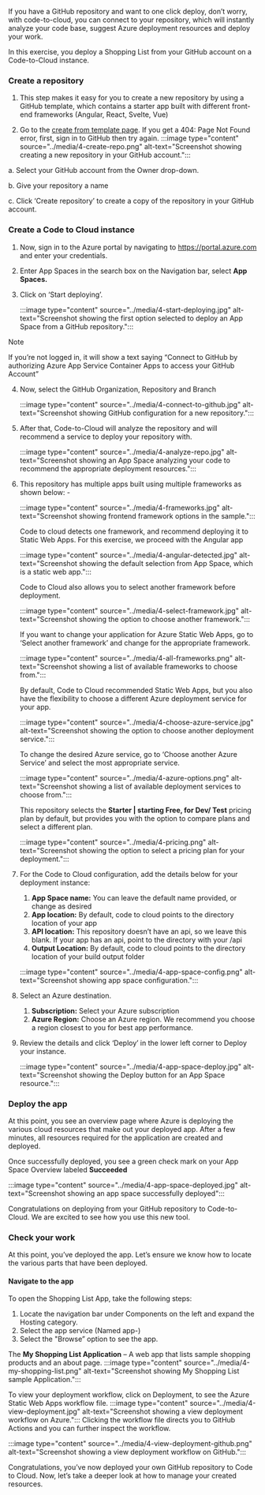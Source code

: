 If you have a GitHub repository and want to one click deploy, don’t worry, with code-to-cloud, you can connect to your repository, which will instantly analyze your code base, suggest Azure deployment resources and deploy your work.

In this exercise, you deploy a Shopping List from your GitHub account on a Code-to-Cloud instance.

### Create a repository

1. This step makes it easy for you to create a new repository by using a GitHub template, which contains a starter app built with different front-end frameworks (Angular, React, Svelte, Vue)

2. Go to the [create from template page](https://github.com/new?template_name=mslearn-staticwebapp&template_owner=MicrosoftDocs). If you get a 404: Page Not Found error, first, sign in to GitHub then try again.
:::image type="content" source="../media/4-create-repo.png" alt-text="Screenshot showing creating a new repository in your GitHub account.":::

a. Select your GitHub account from the Owner drop-down.

b. Give your repository a name

c. Click ‘Create repository’ to create a copy of the repository in your GitHub account.

### Create a Code to Cloud instance

1. Now, sign in to the Azure portal by navigating to <https://portal.azure.com> and enter your credentials.
2. Enter App Spaces in the search box on the Navigation bar, select **App Spaces.**
3. Click on ‘Start deploying’.

    :::image type="content" source="../media/4-start-deploying.jpg" alt-text="Screenshot showing the first option selected to deploy an App Space from a GitHub repository.":::

> [!NOTE]
> If you’re not logged in, it will show a text saying “Connect to GitHub by authorizing Azure App Service Container Apps to access your GitHub Account”

4. Now, select the GitHub Organization, Repository and Branch

    :::image type="content" source="../media/4-connect-to-github.jpg" alt-text="Screenshot showing GitHub configuration for a new repository.":::

5. After that, Code-to-Cloud will analyze the repository and will recommend a service to deploy your repository with.

    :::image type="content" source="../media/4-analyze-repo.jpg" alt-text="Screenshot showing an App Space analyzing your code to recommend the appropriate deployment resources.":::

6. This repository has multiple apps built using multiple frameworks as shown below: -

    :::image type="content" source="../media/4-frameworks.jpg" alt-text="Screenshot showing frontend framework options in the sample.":::

    Code to cloud detects one framework, and recommend deploying it to Static Web Apps. For this exercise, we proceed with the Angular app

    :::image type="content" source="../media/4-angular-detected.jpg" alt-text="Screenshot showing the default selection from App Space, which is a static web app.":::

    Code to Cloud also allows you to select another framework before deployment.

    :::image type="content" source="../media/4-select-framework.jpg" alt-text="Screenshot showing the option to choose another framework.":::

    If you want to change your application for Azure Static Web Apps, go to ‘Select another framework’ and change for the appropriate framework.

    :::image type="content" source="../media/4-all-frameworks.png" alt-text="Screenshot showing a list of available frameworks to choose from.":::

    By default, Code to Cloud recommended Static Web Apps, but you also have the flexibility to choose a different Azure deployment service for your app.

    :::image type="content" source="../media/4-choose-azure-service.jpg" alt-text="Screenshot showing the option to choose another deployment service.":::

    To change the desired Azure service, go to ‘Choose another Azure Service’ and select the most appropriate service.

    :::image type="content" source="../media/4-azure-options.png" alt-text="Screenshot showing a list of available deployment services to choose from.":::

    This repository selects the **Starter | starting Free, for Dev/ Test** pricing plan by default, but provides you with the option to compare plans and select a different plan.

    :::image type="content" source="../media/4-pricing.png" alt-text="Screenshot showing the option to select a pricing plan for your deployment.":::

7. For the Code to Cloud configuration, add the details below for your deployment instance:

    1. **App Space name:** You can leave the default name provided, or change as desired
    1. **App location:** By default, code to cloud points to the directory location of your app
    1. **API location:** This repository doesn’t have an api, so we  leave this blank. If your app has an api, point to the directory with your /api
    1. **Output Location:** By default, code to cloud points to the directory location of your build output folder

    :::image type="content" source="../media/4-app-space-config.png" alt-text="Screenshot showing app space configuration.":::

8. Select an Azure destination.
    1. **Subscription:** Select your Azure subscription
    1. **Azure Region:** Choose an Azure region. We recommend you choose a region closest to you for best app performance.

9. Review the details and click ‘Deploy’ in the lower left corner to Deploy your instance.

    :::image type="content" source="../media/4-app-space-deploy.jpg" alt-text="Screenshot showing the Deploy button for an App Space resource.":::

### Deploy the app

At this point, you see an overview page where Azure is deploying the various cloud resources that make out your deployed app. After a few minutes, all resources required for the application are created and deployed.

Once successfully deployed, you see a green check mark on your App Space Overview labeled **Succeeded**

:::image type="content" source="../media/4-app-space-deployed.jpg" alt-text="Screenshot showing an app space successfully deployed":::

Congratulations on deploying from your GitHub repository to Code-to-Cloud. We are excited to see how you use this new tool.

### Check your work

At this point, you’ve deployed the app. Let’s ensure we know how to locate the various parts that have been deployed.

#### Navigate to the app

To open the Shopping List App, take the following steps:

1. Locate the navigation bar under Components on the left and expand the Hosting category.
2. Select the app service (Named app-)
3. Select the "Browse” option to see the app.

The **My Shopping List Application** – A web app that lists sample shopping products and an about page.
:::image type="content" source="../media/4-my-shopping-list.png" alt-text="Screenshot showing My Shopping List sample Application.":::

To view your deployment workflow, click on Deployment, to see the Azure Static Web Apps workflow file.
:::image type="content" source="../media/4-view-deployment.jpg" alt-text="Screenshot showing a view deployment workflow on Azure.":::
Clicking the workflow file directs you to GitHub Actions and you can further inspect the workflow.

:::image type="content" source="../media/4-view-deployment-github.png" alt-text="Screenshot showing a view deployment workflow on GitHub.":::

Congratulations, you’ve now deployed your own GitHub repository to Code to Cloud. Now, let’s take a deeper look at how to manage your created resources.
